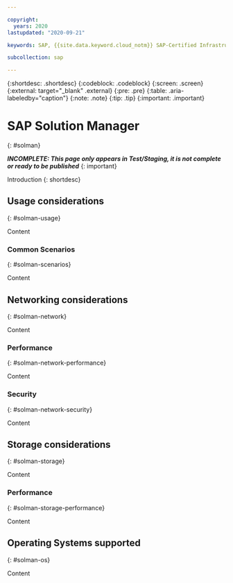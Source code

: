 ```yaml
---

copyright:
  years: 2020
lastupdated: "2020-09-21"

keywords: SAP, {{site.data.keyword.cloud_notm}} SAP-Certified Infrastructure, {{site.data.keyword.ibm_cloud_sap}}, SAP Workloads

subcollection: sap

---
```


{:shortdesc: .shortdesc}
{:codeblock: .codeblock}
{:screen: .screen}
{:external: target="_blank" .external}
{:pre: .pre}
{:table: .aria-labeledby="caption"}
{:note: .note}
{:tip: .tip}
{:important: .important}

# SAP Solution Manager
{: #solman}

**_INCOMPLETE: This page only appears in Test/Staging, it is not complete or ready to be published_**
{: important}

Introduction
{: shortdesc}

## Usage considerations
{: #solman-usage}

Content

### Common Scenarios
{: #solman-scenarios}

Content

## Networking considerations
{: #solman-network}

Content

### Performance
{: #solman-network-performance}

Content

### Security
{: #solman-network-security}

Content

## Storage considerations
{: #solman-storage}

Content

### Performance
{: #solman-storage-performance}

Content

## Operating Systems supported
{: #solman-os}

Content